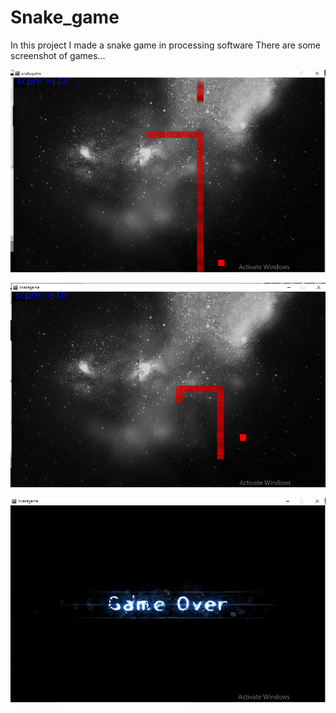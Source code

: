 # Snake_game
In this project I made a snake game in processing software
There are some screenshot of games...

![](snakegame/data/Screenshot%20(925).png)

![](snakegame/data/Screenshot%20(926).png)

![](snakegame/data/Screenshot%20(927).png)
